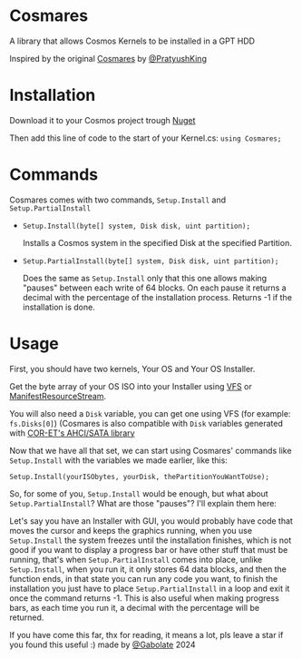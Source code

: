 # Cosmares
A library that allows Cosmos Kernels to be installed in a GPT HDD

Inspired by the original [Cosmares](https://github.com/PratyushKing/Cosmares) by [@PratyushKing](https://github.com/PratyushKing)



# Installation

Download it to your Cosmos project trough [Nuget](https://www.nuget.org/packages/Cosmares)

Then add this line of code to the start of your Kernel.cs:
``using Cosmares;``


# Commands

Cosmares comes with two commands, ``Setup.Install`` and ``Setup.PartialInstall``





- ``Setup.Install(byte[] system, Disk disk, uint partition);``

  Installs a Cosmos system in the specified Disk at the specified Partition.



- ``Setup.PartialInstall(byte[] system, Disk disk, uint partition);``

  Does the same as ``Setup.Install`` only that this one allows making "pauses" between each write of 64 blocks.
  On each pause it returns a decimal with the percentage of the installation process. Returns -1 if the installation is done.

# Usage

First, you should have two kernels, Your OS and Your OS Installer.

Get the byte array of your OS ISO into your Installer using [VFS](https://github.com/CosmosOS/Cosmos/blob/master/Docs/articles/Kernel/VFS.md) or [ManifestResourceStream](https://github.com/CosmosOS/Cosmos/blob/master/Docs/articles/Kernel/ManifestResouceStream.md).

You will also need a ``Disk`` variable, you can get one using VFS (for example: ``fs.Disks[0]``) (Cosmares is also compatible with ``Disk`` variables generated with [COR-ET's AHCI/SATA library](https://github.com/COR-ET/CORNEL_AHCI_INIT)

Now that we have all that set, we can start using Cosmares' commands like ``Setup.Install`` with the variables we made earlier, like this:

``Setup.Install(yourISObytes, yourDisk, thePartitionYouWantToUse);``


So, for some of you, ``Setup.Install`` would be enough, but what about ``Setup.PartialInstall``? What are those "pauses"?
I'll explain them here:

Let's say you have an Installer with GUI, you would probably have code that moves the cursor and keeps the graphics running, when you use ``Setup.Install`` the system freezes until the installation finishes, which is not good if you want to display a progress bar or have other stuff that must be running, that's when ``Setup.PartialInstall`` comes into place, unlike ``Setup.Install``, when you run it, it only stores 64 data blocks, and then the function ends, in that state you can run any code you want, to finish the installation you just have to place ``Setup.PartialInstall`` in a loop and exit it once the command returns -1. This is also useful when making progress bars, as each time you run it, a decimal with the percentage will be returned.



If you have come this far, thx for reading, it means a lot, pls leave a star if you found this useful :)  made by [@Gabolate](https://github.com/Gabolate) 2024
